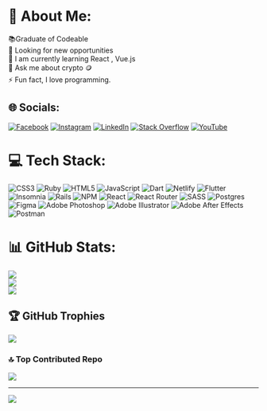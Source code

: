 # 💫 About Me:
📚Graduate of Codeable<br>🤝 Looking for new opportunities<br>🌱 I am currently learning React , Vue.js<br>💬 Ask me about crypto 🪙<br>⚡ Fun fact, I love programming.


## 🌐 Socials:
[![Facebook](https://img.shields.io/badge/Facebook-%231877F2.svg?logo=Facebook&logoColor=white)](https://facebook.com/davidarvl) [![Instagram](https://img.shields.io/badge/Instagram-%23E4405F.svg?logo=Instagram&logoColor=white)](https://instagram.com/pedroariasv) [![LinkedIn](https://img.shields.io/badge/LinkedIn-%230077B5.svg?logo=linkedin&logoColor=white)](https://linkedin.com/in/pedroarvl) [![Stack Overflow](https://img.shields.io/badge/-Stackoverflow-FE7A16?logo=stack-overflow&logoColor=white)](https://stackoverflow.com/users/19577563) [![YouTube](https://img.shields.io/badge/YouTube-%23FF0000.svg?logo=YouTube&logoColor=white)](https://youtube.com/@davidarvl) 

# 💻 Tech Stack:
![CSS3](https://img.shields.io/badge/css3-%231572B6.svg?style=for-the-badge&logo=css3&logoColor=white) ![Ruby](https://img.shields.io/badge/ruby-%23CC342D.svg?style=for-the-badge&logo=ruby&logoColor=white) ![HTML5](https://img.shields.io/badge/html5-%23E34F26.svg?style=for-the-badge&logo=html5&logoColor=white) ![JavaScript](https://img.shields.io/badge/javascript-%23323330.svg?style=for-the-badge&logo=javascript&logoColor=%23F7DF1E) ![Dart](https://img.shields.io/badge/dart-%230175C2.svg?style=for-the-badge&logo=dart&logoColor=white) ![Netlify](https://img.shields.io/badge/netlify-%23000000.svg?style=for-the-badge&logo=netlify&logoColor=#00C7B7) ![Flutter](https://img.shields.io/badge/Flutter-%2302569B.svg?style=for-the-badge&logo=Flutter&logoColor=white) ![Insomnia](https://img.shields.io/badge/Insomnia-black?style=for-the-badge&logo=insomnia&logoColor=5849BE) ![Rails](https://img.shields.io/badge/rails-%23CC0000.svg?style=for-the-badge&logo=ruby-on-rails&logoColor=white) ![NPM](https://img.shields.io/badge/NPM-%23000000.svg?style=for-the-badge&logo=npm&logoColor=white) ![React](https://img.shields.io/badge/react-%2320232a.svg?style=for-the-badge&logo=react&logoColor=%2361DAFB) ![React Router](https://img.shields.io/badge/React_Router-CA4245?style=for-the-badge&logo=react-router&logoColor=white) ![SASS](https://img.shields.io/badge/SASS-hotpink.svg?style=for-the-badge&logo=SASS&logoColor=white) ![Postgres](https://img.shields.io/badge/postgres-%23316192.svg?style=for-the-badge&logo=postgresql&logoColor=white) 	![Figma](https://img.shields.io/badge/figma-%23F24E1E.svg?style=for-the-badge&logo=figma&logoColor=white) ![Adobe Photoshop](https://img.shields.io/badge/adobephotoshop-%2331A8FF.svg?style=for-the-badge&logo=adobephotoshop&logoColor=white) ![Adobe Illustrator](https://img.shields.io/badge/adobeillustrator-%23FF9A00.svg?style=for-the-badge&logo=adobeillustrator&logoColor=white) ![Adobe After Effects](https://img.shields.io/badge/Adobe%20After%20Effects-9999FF.svg?style=for-the-badge&logo=Adobe%20After%20Effects&logoColor=white) ![Postman](https://img.shields.io/badge/Postman-FF6C37?style=for-the-badge&logo=postman&logoColor=white)
# 📊 GitHub Stats:
![](https://github-readme-stats.vercel.app/api?username=pdroariasvilela&theme=dark&hide_border=false&include_all_commits=false&count_private=false)<br/>
![](https://github-readme-streak-stats.herokuapp.com/?user=pdroariasvilela&theme=dark&hide_border=false)<br/>
![](https://github-readme-stats.vercel.app/api/top-langs/?username=pdroariasvilela&theme=dark&hide_border=false&include_all_commits=false&count_private=false&layout=compact)

## 🏆 GitHub Trophies
![](https://github-profile-trophy.vercel.app/?username=pdroariasvilela&theme=radical&no-frame=false&no-bg=false&margin-w=4)

### 🔝 Top Contributed Repo
![](https://github-contributor-stats.vercel.app/api?username=pdroariasvilela&limit=5&theme=tokyonight&combine_all_yearly_contributions=true)

---
[![](https://visitcount.itsvg.in/api?id=pdroariasvilela&icon=0&color=4)](https://visitcount.itsvg.in)

<!-- Proudly created with GPRM ( https://gprm.itsvg.in ) -->
